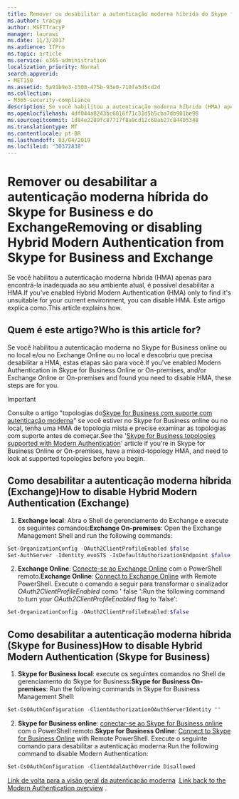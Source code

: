 ```yaml
---
title: Remover ou desabilitar a autenticação moderna híbrida do Skype for Business e do Exchange
ms.author: tracyp
author: MSFTTracyP
manager: laurawi
ms.date: 11/3/2017
ms.audience: ITPro
ms.topic: article
ms.service: o365-administration
localization_priority: Normal
search.appverid:
- MET150
ms.assetid: 5a91b9e3-1508-475b-93e0-710fa5d5cd2d
ms.collection:
- M365-security-compliance
description: Se você habilitou a autenticação moderna híbrida (HMA) apenas para encontrá-la inadequada ao seu ambiente atual, é possível desabilitar a HMA. Este artigo explica como.
ms.openlocfilehash: 4df044a8243bc6016f71c31d5b5cba7db901be98
ms.sourcegitcommit: 1d84e2289fc87717f8a9cd12c68ab27c84405348
ms.translationtype: MT
ms.contentlocale: pt-BR
ms.lasthandoff: 03/04/2019
ms.locfileid: "30372838"
---
```

# <a name="removing-or-disabling-hybrid-modern-authentication-from-skype-for-business-and-exchange"></a><span data-ttu-id="1d17e-104">Remover ou desabilitar a autenticação moderna híbrida do Skype for Business e do Exchange</span><span class="sxs-lookup"><span data-stu-id="1d17e-104">Removing or disabling Hybrid Modern Authentication from Skype for Business and Exchange</span></span>

<span data-ttu-id="1d17e-105">Se você habilitou a autenticação moderna híbrida (HMA) apenas para encontrá-la inadequada ao seu ambiente atual, é possível desabilitar a HMA.</span><span class="sxs-lookup"><span data-stu-id="1d17e-105">If you've enabled Hybrid Modern Authentication (HMA) only to find it's unsuitable for your current environment, you can disable HMA.</span></span> <span data-ttu-id="1d17e-106">Este artigo explica como.</span><span class="sxs-lookup"><span data-stu-id="1d17e-106">This article explains how.</span></span>
  
## <a name="who-is-this-article-for"></a><span data-ttu-id="1d17e-107">Quem é este artigo?</span><span class="sxs-lookup"><span data-stu-id="1d17e-107">Who is this article for?</span></span>

<span data-ttu-id="1d17e-108">Se você habilitou a autenticação moderna no Skype for Business online ou no local e/ou no Exchange Online ou no local e descobriu que precisa desabilitar a HMA, estas etapas são para você.</span><span class="sxs-lookup"><span data-stu-id="1d17e-108">If you've enabled Modern Authentication in Skype for Business Online or On-premises, and/or Exchange Online or On-premises and found you need to disable HMA, these steps are for you.</span></span>

> [!IMPORTANT]
> <span data-ttu-id="1d17e-109">Consulte o artigo "topologias do[Skype for Business com suporte com autenticação moderna](https://technet.microsoft.com/en-us/library/mt803262.aspx)" se você estiver no Skype for Business online ou no local, tenha uma HMA de topologia mista e precise examinar as topologias com suporte antes de começar.</span><span class="sxs-lookup"><span data-stu-id="1d17e-109">See the '[Skype for Business topologies supported with Modern Authentication](https://technet.microsoft.com/en-us/library/mt803262.aspx)' article if you're in Skype for Business Online or On-premises, have a mixed-topology HMA, and need to look at supported topologies before you begin.</span></span>
  
## <a name="how-to-disable-hybrid-modern-authentication-exchange"></a><span data-ttu-id="1d17e-110">Como desabilitar a autenticação moderna híbrida (Exchange)</span><span class="sxs-lookup"><span data-stu-id="1d17e-110">How to disable Hybrid Modern Authentication (Exchange)</span></span>

1. <span data-ttu-id="1d17e-111">**Exchange local**: Abra o Shell de gerenciamento do Exchange e execute os seguintes comandos:</span><span class="sxs-lookup"><span data-stu-id="1d17e-111">**Exchange On-premises**: Open the Exchange Management Shell and run the following commands:</span></span> 

```powershell
Set-OrganizationConfig -OAuth2ClientProfileEnabled $false
Set-AuthServer -Identity evoSTS -IsDefaultAuthorizationEndpoint $false
```

2. <span data-ttu-id="1d17e-112">**Exchange Online**: [Conecte-se ao Exchange Online](https://docs.microsoft.com/en-us/powershell/exchange/exchange-online/connect-to-exchange-online-powershell/connect-to-exchange-online-powershell) com o PowerShell remoto.</span><span class="sxs-lookup"><span data-stu-id="1d17e-112">**Exchange Online**: [Connect to Exchange Online](https://docs.microsoft.com/en-us/powershell/exchange/exchange-online/connect-to-exchange-online-powershell/connect-to-exchange-online-powershell) with Remote PowerShell.</span></span> <span data-ttu-id="1d17e-113">Execute o comando a seguir para transformar o sinalizador *OAuth2ClientProfileEnabled* como ' false ':</span><span class="sxs-lookup"><span data-stu-id="1d17e-113">Run the following command to turn your  *OAuth2ClientProfileEnabled*  flag to 'false':</span></span>

```powershell    
Set-OrganizationConfig -OAuth2ClientProfileEnabled:$false
```
    
## <a name="how-to-disable-hybrid-modern-authentication-skype-for-business"></a><span data-ttu-id="1d17e-114">Como desabilitar a autenticação moderna híbrida (Skype for Business)</span><span class="sxs-lookup"><span data-stu-id="1d17e-114">How to disable Hybrid Modern Authentication (Skype for Business)</span></span>

1. <span data-ttu-id="1d17e-115">**Skype for Business local**: execute os seguintes comandos no Shell de gerenciamento do Skype for Business:</span><span class="sxs-lookup"><span data-stu-id="1d17e-115">**Skype for Business On-premises**: Run the following commands in Skype for Business Management Shell:</span></span>

```powershell
Set-CsOAuthConfiguration -ClientAuthorizationOAuthServerIdentity ""
```

2. <span data-ttu-id="1d17e-116">**Skype for Business online**: [conectar-se ao Skype for Business online](https://docs.microsoft.com/en-us/office365/enterprise/powershell/manage-skype-for-business-online-with-office-365-powershell) com o PowerShell remoto.</span><span class="sxs-lookup"><span data-stu-id="1d17e-116">**Skype for Business Online**: [Connect to Skype for Business Online](https://docs.microsoft.com/en-us/office365/enterprise/powershell/manage-skype-for-business-online-with-office-365-powershell) with Remote PowerShell.</span></span> <span data-ttu-id="1d17e-117">Execute o seguinte comando para desabilitar a autenticação moderna:</span><span class="sxs-lookup"><span data-stu-id="1d17e-117">Run the following command to disable Modern Authentication:</span></span>

```powershell    
Set-CsOAuthConfiguration -ClientAdalAuthOverride Disallowed
```

<span data-ttu-id="1d17e-118">[Link de volta para a visão geral da autenticação moderna](hybrid-modern-auth-overview.md) .</span><span class="sxs-lookup"><span data-stu-id="1d17e-118">[Link back to the Modern Authentication overview](hybrid-modern-auth-overview.md) .</span></span> 
  

